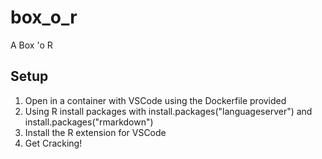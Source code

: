 # box_o_r
A Box 'o R

## Setup 

1. Open in a container with VSCode using the Dockerfile provided
2. Using R install packages with install.packages("languageserver") and install.packages("rmarkdown")
3. Install the R extension for VSCode
4. Get Cracking!